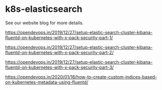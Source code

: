 # k8s-elasticsearch

See our website blog for more details.

https://opendevops.in/2019/12/27/setup-elastic-search-cluster-kibana-fluentd-on-kubernetes-with-x-pack-security-part-1/

https://opendevops.in/2019/12/27/setup-elastic-search-cluster-kibana-fluentd-on-kubernetes-with-x-pack-security-part-2/

https://opendevops.in/2019/12/27/setup-elastic-search-cluster-kibana-fluentd-on-kubernetes-with-x-pack-security-part-3/

https://opendevops.in/2020/01/16/how-to-create-custom-indices-based-on-kubernetes-metadata-using-fluentd/
